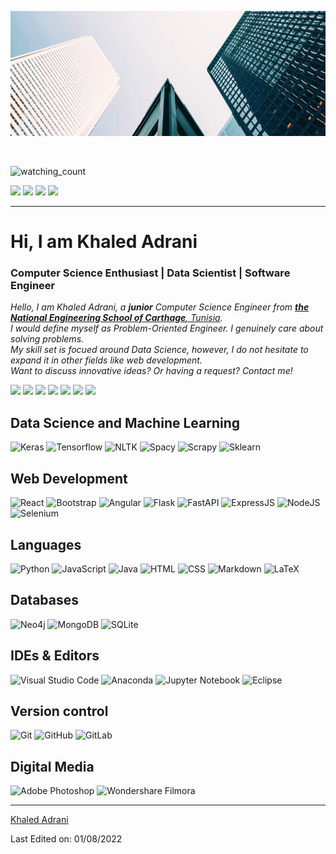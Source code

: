 <p align="center">
  <img src="./assets/linkedin_wallpaper.jfif" height="200"/>
</p>
<br>

<p align="left"> 
<img src="https://komarev.com/ghpvc/?username=khaledadrani&color=brightgreen" alt="watching_count" />
 </p>
 <p align="left">
<img src="https://img.shields.io/badge/Age-24-blue" />
  <img src="https://img.shields.io/badge/Focus-Data%20Science-brightgreen" />
  <img src="https://img.shields.io/badge/Lives-Tunisia-success" />
  <img src="https://img.shields.io/badge/Languages-English%20%26%20French%20%26%20Arabic-brightgreen" />
</p>

<hr>
<h1 align="left">Hi, I am Khaled Adrani </h1>
<h3 align="left">Computer Science Enthusiast | Data Scientist | Software Engineer </h3>

<p align="left">
  <em>
    Hello, I am Khaled Adrani, a <b>junior</b> Computer Science Engineer from <a href="http://www.enicarthage.rnu.tn/"> <b>the National Engineering School of Carthage</b>, Tunisia</a>. <br>
    I would define myself as Problem-Oriented Engineer. I genuinely care about solving problems. <br>
    My skill set is focued around Data Science, however, I do not hesitate to expand it in other fields like web development.<br>
    Want to discuss innovative ideas? Or having a request? Contact me!
    
  </em> 
<br>

<p align="left">
  <a href="https://medium.com/@khaledadrani"><img src="https://img.shields.io/badge/-Medium-000000?style=flat&logo=medium&logoColor=Black"/></a>
<a href="https://www.linkedin.com/in/khaled-adrani/"><img src="https://img.shields.io/badge/-Linkedin-0077B5?style=flat&logo=Linkedin&logoColor=white"/></a>
<a href="https://www.kaggle.com/khaledadrani"><img src="https://img.shields.io/badge/-Kaggle-26c0ff?style=flat&logo=Kaggle&logoColor=white"/></a>
<a href="https://www.codewars.com/users/khaledadrani"><img src="https://img.shields.io/badge/-Twitter-18C6EB?style=flat&logo=twitter&logoColor=white"/></a>
<a href="https://stackoverflow.com/users/10761765/khaled-adrani"><img src="https://img.shields.io/badge/-StackOverflow-f18c03?style=flat&logo=stackoverflow&logoColor=white"/></a>
<a href="mailto:khaledadrani@mail.com"><img src="https://img.shields.io/badge/-Email-D14836?style=flat&logo=Gmail&logoColor=white"/></a>
<a href="https://www.codewars.com/users/khaledadrani"><img src="https://img.shields.io/badge/-Codewars-BD081C?style=flat&logo=Codewars&logoColor=white"/></a>
</p>

## Data Science and Machine Learning

![Keras](https://img.shields.io/badge/Keras-05122A?style=for-the-badge&logo=keras&logoColor=keras&color=%232e2e2e)
![Tensorflow](https://img.shields.io/badge/Tensorflow-05122A?style=for-the-badge&logo=tensorflow&logoColor=tensorflow&color=%232e2e2e)
![NLTK](https://img.shields.io/badge/NLTK-05122A?style=for-the-badge&logo=nltk&logoColor=ntlk&color=%232e2e2e)
![Spacy](https://img.shields.io/badge/spacy-05122A?style=for-the-badge&logo=spacy&logoColor=spacy&color=%232e2e2e)
![Scrapy](https://img.shields.io/badge/-Scrapy-3199DC?style=for-the-badge&logo=scrapy&logoColor=scrapy&color=%232e2e2e)
![Sklearn](https://img.shields.io/badge/-Sklearn-05122A?style=for-the-badge&logo=sklearn&logoColor=sklearn&color=%232e2e2e)

## Web Development

![React](https://img.shields.io/badge/react-%2320232a.svg?style=for-the-badge&logo=react&logoColor=react&color=%232e2e2e)
![Bootstrap](https://img.shields.io/badge/bootstrap-%23563D7C.svg?style=for-the-badge&logo=bootstrap&logoColor=bootstrap&color=%232e2e2e)
![Angular](https://img.shields.io/badge/angular-%23DD0031.svg?style=for-the-badge&logo=angular&logoColor=red&color=%232e2e2e)
![Flask](https://img.shields.io/badge/Flask-3199DC?style=for-the-badge&logo=flask&logoColor=flask&color=%232e2e2e)
![FastAPI](https://img.shields.io/badge/Fastapi-3199DC?style=for-the-badge&logo=fastapi&logoColor=fastapi&color=%232e2e2e)
![ExpressJS](https://img.shields.io/badge/express-3199DC?style=for-the-badge&logo=express&logoColor=express&color=%232e2e2e)
![NodeJS](https://img.shields.io/badge/node-3199DC?style=for-the-badge&logo=node&logoColor=node&color=%232e2e2e)
![Selenium](https://img.shields.io/badge/selenium-3199DC?style=for-the-badge&logo=selenium&logoColor=selenium&color=%232e2e2e)

## Languages

![Python](https://img.shields.io/badge/python-%23323330.svg?style=for-the-badge&logo=python&logoColor=python)
![JavaScript](https://img.shields.io/badge/javascript-%23323330.svg?style=for-the-badge&logo=javascript&logoColor=%23F7DF1E)
![Java](https://img.shields.io/badge/java-%23ED8B00.svg?style=for-the-badge&logo=java&logoColor=java&color=%232e2e2e)
![HTML](https://img.shields.io/badge/html5-%23E34F26.svg?style=for-the-badge&logo=html5&logoColor=html5&color=%232e2e2e)
![CSS](https://img.shields.io/badge/css3-%231572B6.svg?style=for-the-badge&logo=css3&logoColor=css3&color=%232e2e2e)
![Markdown](https://img.shields.io/badge/markdown-%23000000.svg?style=for-the-badge&logo=markdown&logoColor=markdown&color=%232e2e2e)
![LaTeX](https://img.shields.io/badge/latex-%23008080.svg?style=for-the-badge&logo=latex&logoColor=white&color=%232e2e2e)

<!-- ![C#](https://img.shields.io/badge/c%23-%23239120.svg?style=for-the-badge&logo=c-sharp&logoColor=c%23&color=%232e2e2e)
![TypeScript](https://img.shields.io/badge/typescript-%23007ACC.svg?style=for-the-badge&logo=typescript&logoColor=typescript&color=%232e2e2e)
![Dart](https://img.shields.io/badge/dart-%230175C2.svg?style=for-the-badge&logo=dart&logoColor=dart&color=%232e2e2e)
![C](https://img.shields.io/badge/c-%2300599C.svg?style=for-the-badge&logo=c&logoColor=c&color=%232e2e2e)
![C++](https://img.shields.io/badge/c++-%2300599C.svg?style=for-the-badge&logo=c%2B%2B&logoColor=c++&color=%232e2e2e)
![PHP](https://img.shields.io/badge/php-%23777BB4.svg?style=for-the-badge&logo=php&logoColor=white&color=%232e2e2e) -->


## Databases

![Neo4j](https://img.shields.io/badge/Neo4j-05122A?style=for-the-badge&logo=neo4j&logoColor=neo4j&color=%232e2e2e)
![MongoDB](https://img.shields.io/badge/MongoDB-05122A?style=for-the-badge&logo=mongodb&logoColor=mongodb&color=%232e2e2e)
![SQLite](https://img.shields.io/badge/SQLite-05122A?style=for-the-badge&logo=sqlite&logoColor=sqlite&color=%232e2e2e)

## IDEs & Editors
![Visual Studio Code](https://img.shields.io/badge/Visual%20Studio%20Code-0078d7.svg?style=for-the-badge&logo=visual-studio-code&logoColor=visual-studio-code&color=%232e2e2e)
![Anaconda](https://img.shields.io/badge/Anaconda-3DDC84.svg?style=for-the-badge&logo=anaconda&logoColor=anaconda&color=%232e2e2e)
![Jupyter Notebook](https://img.shields.io/badge/Jupyter%20Notebook-3DDC84.svg?style=for-the-badge&logo=jupyter&logoColor=jupyter&color=%232e2e2e)
![Eclipse](https://img.shields.io/badge/Eclipse-3DDC84.svg?style=for-the-badge&logo=eclipse&logoColor=blue&color=%232e2e2e)

## Version control
![Git](https://img.shields.io/badge/git-%23F05033.svg?style=for-the-badge&logo=git&logoColor=git&color=%232e2e2e)
![GitHub](https://img.shields.io/badge/github-%23121011.svg?style=for-the-badge&logo=github&logoColor=white&color=%232e2e2e)
![GitLab](https://img.shields.io/badge/gitlab-%23121011.svg?style=for-the-badge&logo=gitlab&logoColor=orange&color=%232e2e2e)

## Digital Media

![Adobe Photoshop](https://img.shields.io/badge/adobephotoshop-%2331A8FF.svg?style=for-the-badge&logo=adobephotoshop&logoColor=cyan&color=%232e2e2e)
![Wondershare Filmora](https://img.shields.io/badge/Wondershare%20Filmora%20-9999FF.svg?style=for-the-badge&logo=Filmora&logoColor=purple&color=%232e2e2e)

-----
[Khaled Adrani](https://github.com/khaledadrani)

Last Edited on: 01/08/2022

